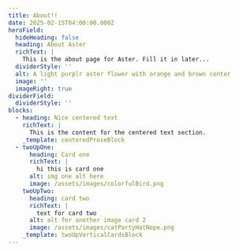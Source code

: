 ```yaml
---
title: About!!
date: 2025-02-15T04:00:00.000Z
heroField:
  hideHeading: false
  heading: About Aster
  richText: |
    This is the about page for Aster. Fill it in later...
  dividerStyle: ''
  alt: A light purplr aster flower with orange and brown center
  image: ''
  imageRight: true
dividerField:
  dividerStyle: ''
blocks:
  - heading: Nice centered text
    richText: |
      This is the content for the centered text section.
    _template: centeredProseBlock
  - twoUpOne:
      heading: Card one
      richText: |
        hi this is card one
      alt: img one alt here
      image: /assets/images/colorfulBird.png
    twoUpTwo:
      heading: card two
      richText: |
        text for card two
      alt: alt for another image card 2
      image: /assets/images/catPartyHatNope.png
    _template: twoUpVerticalCardsBlock
---
```


